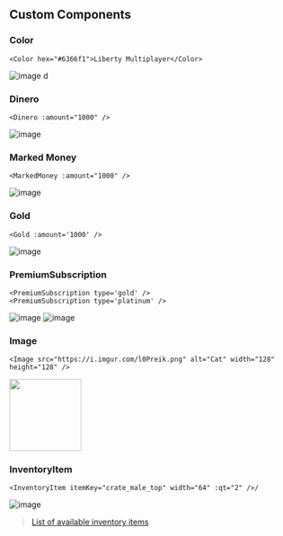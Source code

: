## Custom Components

### Color
```vue
<Color hex="#6366f1">Liberty Multiplayer</Color>
```
![image](https://github.com/liberty-mp/wiki/assets/35312043/dd2956a2-74e6-4a63-8ee4-2646615c4772)
d
### Dinero
```vue
<Dinero :amount="1000" />
```
![image](https://github.com/liberty-mp/wiki/assets/35312043/975da9fe-8cd4-473b-b078-9c401758a298)

### Marked Money
```vue
<MarkedMoney :amount="1000" />
```
![image](https://github.com/liberty-mp/wiki/assets/35312043/aaa6f3c3-4e70-4133-9833-eef8e0730c70)

### Gold
```vue
<Gold :amount='1000' />
```
![image](https://github.com/liberty-mp/wiki/assets/35312043/ff1a95d7-8810-40d3-b50f-5283ce0ddae9)

### PremiumSubscription
```vue
<PremiumSubscription type='gold' />
<PremiumSubscription type='platinum' />
```
![image](https://github.com/liberty-mp/wiki/assets/35312043/2eb7c065-fa76-4751-ac9b-8888257afd20)
![image](https://github.com/liberty-mp/wiki/assets/35312043/86ef906e-1233-4e20-9bec-ce4e5956eede)

### Image
```vue
<Image src="https://i.imgur.com/l0Preik.png" alt="Cat" width="128" height="128" />
```

<img src="https://github.com/liberty-mp/wiki/assets/35312043/27a72a93-de70-4749-ba30-4a09a8222060" width="128" height="128" />

### InventoryItem
```vue
<InventoryItem itemKey="crate_male_top" width="64" :qt="2" />/
```
![image](https://github.com/liberty-mp/wiki/assets/35312043/abcce311-9a16-4717-b5d1-5e7bf16076db)

> [List of available inventory items](https://wiki.liberty.mp/inventory-items)
